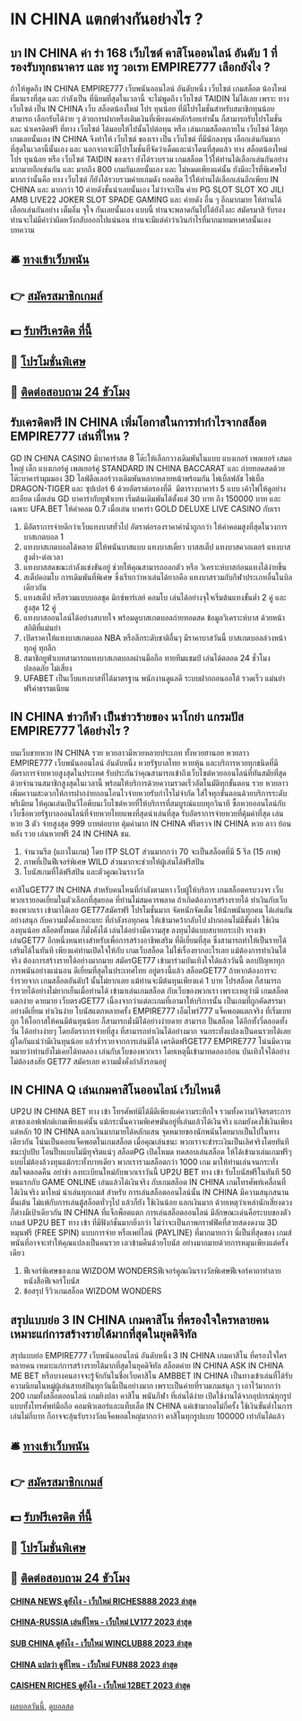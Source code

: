 # IN CHINA แตกต่างกันอย่างไร ?
## บา IN CHINA ค่า ร่า 168 เว็บไซต์ คาสิโนออนไลน์ อันดับ 1 ที่รองรับทุกธนาคาร และ ทรู วอเรท EMPIRE777 เลือกยังไง ?
ถ้าให้พูดถึง IN CHINA EMPIRE777 เว็บพนันออนไลน์ อันดับหนึ่ง เว็บไซต์ เกมสล็อต น้องใหม่ ที่มาแรงที่สุด และ กำลังเป็น ที่นิยมที่สุดในเวลานี้ จะไม่พูดถึง เว็บไซต์ TAIDIN ไม่ได้เลย เพราะ ทาง เว็บไซต์ เป็น IN CHINA เว็บ สล็อตน้องใหม่ โปร ทุนน้อย ที่มีโปรโมชั่นสำหรับสมาชิกทุนน้อย สามารถ เลือกรับได้ง่าย ๆ ด้วยการฝากหรือเติมเงินที่เพียงแค่หลักร้อยเท่านั้น ก็สามารถรับโปรโมชั่น และ นำเครดิตฟรี ที่ทาง เว็บไซต์ ได้มอบให้ไปนั้นไปต่อทุน หรือ เล่นเกมสล็อตภายใน เว็บไซต์ ได้ทุกเกมเลยนั้นเอง IN CHINA จึงทำให้ เว็บไซต์ ของเรา เป็น เว็บไซต์ ที่มีนักลงทุน เลือกเล่นกันมากที่สุดในเวลานี้นั้นเอง และ นอกจากจะมีโปรโมชั่นที่จัดว่าเด็ดและน่าโดนที่สุดแล้ว ทาง สล็อตน้องใหม่ โปร ทุนน้อย หรือ เว็บไซต์ TAIDIN ของเรา ยังได้รวบรวม เกมสล็อต ไว้ให้ท่านได้เลือกเล่นกันอย่างมากมายอีกเช่นกัน และ มากถึง 800 เกมกันเลยนั้นเอง และ ไม่หมดเพียงแค่นั้น ยังมีอะไรที่พิเศษไปมากกว่านั้นคือ ทาง เว็บไซต์ ก็ยังได้รวบรวมค่ายเกมดัง ยอดฮิต ไว้ให้ท่านได้เลือกเล่นอีกเพียบ IN CHINA และ มากกว่า 10 ค่ายดังชั้นนำเลยนั้นเอง ไม่ว่าจะเป็น ค่าย PG SLOT SLOT XO JILI AMB LIVE22 JOKER SLOT SPADE GAMING และ ค่ายดัง อื่น ๆ อีกมากมาย ให้ท่านได้เลือกเล่นกันอย่าง เต็มอิ่ม จุใจ กันเลยนั้นเอง แบบนี้ ท่านจะพลาดกันไปได้ยังไงละ สมัครมาสิ รับรองท่านจะไม่มีคำว่าผิดหวังกลับออกไปแน่นอน ท่านจะมีแต่คำว่าเงินกำไรที่มากมายมหาศาลนั้นเอง
บทความ

## 🛎 [ทางเข้าเว็บพนัน](https://bit.ly/3SdLNi2)
## 👉 [สมัครสมาชิกเกมส์](https://bit.ly/3SdLNi2)
## 💵 [รับฟรีเครดิต ที่นี้](https://bit.ly/3dyRKHj)
## 👑 [โปรโมชั่นพิเศษ](https://bit.ly/3dyRKHj)
## 📱 [ติดต่อสอบถาม 24 ชัวโมง](https://bit.ly/3dyRKHj)

## รับเครดิตฟรี IN CHINA เพิ่มโอกาสในการทำกำไรจากสล็อต EMPIRE777 เล่นที่ไหน ?
GD IN CHINA CASINO มีบาคาร่าสด 8 โต๊ะให้เลือกวางเดิมพันในแบบ แบงเกอร์ เพลเยอร์ เสมอ ใหญ่ เล็ก แบงเกอร์คู่ เพลเยอร์คู่ STANDARD IN CHINA BACCARAT และ ถ่ายทอดสดด้วยโต๊ะบาคาร่ามุมมอง 3D ไลฟ์ดีลเลอร์วางเดิมพันหลากหลายหน้าพร้อมกัน ไพ่เบิ้ลฟลัช ไพ่เบิ้ล DRAGON-TIGER และ ซุปเปอร์ 6 ด้วยอัตราต่อรองที่ดี  มีตารางบาคาร่า 5 แบบ เค้าไพ่ให้ดูอย่างละเอียด เมื่อเล่น GD บาคาร่ากับยูฟ่าเบท เริ่มต้นเดิมพันได้ตั้งแต่ 30 บาท ถึง 150000 บาท และเฉพาะ UFA.BET ให้ค่าคอม 0.7 เมื่อเล่น บาคาร่า GOLD DELUXE LIVE CASINO กับเรา
1. มีอัตราการจ่ายดีกว่าเว็บแทงบาสทั่วไป อัตราต่อรองราคาค่าน้ำถูกกว่า ให้ค่าคอมสูงที่สุดในวงการ บาสเกตบอล 1
2. แทงบาสเกตบอลได้หลาย มีให้พนันบาสแบบ แทงบาสเดี่ยว บาสสเต็ป แทงบาสควอเตอร์ แทงบาสสูงต่ำ-ต่อเวลา
3. แทงบาสสดขณะกำลังแข่งขันอยู่ ช่วยให้คุณสามารถออกตัว หรือ วิเคราะห์บาสก่อนแทงได้ง่ายขึ้น
4. สเต็ปคอมโบ การเดิมพันที่พิเศษ ซึ่งเรียกว่าหาเล่นได้ยากคือ แทงบาสรวมกับกีฬาประเภทอื่นในบิลเดียวกัน
5. แทงสเต็ป หรือรวมแบบบอลชุด มิกซ์พาร์เลย์ คอมโบ เล่นได้อย่างจุใจเริ่มต้นแทงขั้นต่ำ 2 คู่ และสูงสุด 12 คู่
6. แทงบาสออนไลน์ได้อย่างสบายใจ พร้อมดูบาสเกตบอลถ่ายทอดสด ข้อมูลวิเคราะห์บาส ด้วยหน้าสถิติที่แม่นยำ
7. เปิดราคาให้แทงบาสเกตบอล NBA หรือลีกระดับชาติอื่นๆ มีราคาบาสวันนี้ บาสเกตบอลล่วงหน้า ทุกคู่ ทุกลีก
8. สมาชิกยูฟ่าเบทสามารถแทงบาสเกตบอลผ่านมือถือ ทายทีมแชมป์ เล่นได้ตลอด 24 ชั่วโมง ปลอดภัย ไม่เสี่ยง
9. UFABET เป็นเว็บแทงบาสที่ได้มาตรฐาน พนักงานดูแลดี ระบบฝากถอนออโต้ รวดเร็ว แม่นยำ ฟรีค่าธรรมเนียม

## IN CHINA ข่าวกีฬา เป็นข่าวร้ายของ นาโกย่า แกรมปัส EMPIRE777 ได้อย่างไร ?
บนเว็บขายหวย IN CHINA รวย หวยลาวมีหวยหลายประเภท ทั้งหวยฮานอย หวยลาว EMPIRE777 เว็บพนันออนไลน์ อันดับหนึ่ง หวยรัฐบาลไทย หวยหุ้น และบริการหวยทุกชนิดที่มีอัตราการจ่ายหวยสูงสุดในประเทศ รับประกันว่าคุณสามารถเข้าถึงเว็บไซต์หวยออนไลน์ที่ทันสมัยที่สุด ด้วยจำนวนสมาชิกสูงสุดในเวลานี้ พร้อมให้บริการด้วยความรวดเร็วอัตโนมัติทุกขั้นตอน รวย หวยลาว เพิ่มความสะดวกให้การฝากง่ายถอนโอนไวจ่ายหวยรับกำไรไม่จำกัด ใส่ใจทุกขั้นตอนด้วยบริการระดับพรีเมียม ให้คุณเล่นเป็นวีไอพีบนเว็บไซต์หวยที่ให้บริการที่สมบูรณ์แบบทุกวินาที ซื้อหวยออนไลน์กับเว็บซื้อหวยรัฐบาลออนไลน์ที่จ่ายหวยไทยแพงที่สุดน่าเล่นที่สุด รับอัตราการจ่ายหวยที่คุ้มค่าที่สุด เล่นหวย 3 ตัว จ่ายสูงสุด 999 บาทต่อบาท คุ้มค่ามาก IN CHINA ฟรีตรวจ IN CHINA หวย ลาว ย้อน หลัง รวย เล่นหวยฟรี 24 IN CHINA ชม.
1. จำนวนรีล (แถวในเกม) โดย ITP SLOT ส่วนมากกว่า 70 จะเป็นสล็อตที่มี 5 รีล (15 ภาพ)
2. ภาพที่เป็นฟีเจอร์พิเศษ WILD ส่วนมากจะช่วยให้ผู้เล่นได้ฟรีสปิน
3. โบนัสเกมที่ได้ฟรีสปิน และตัวคูณเงินรางวัล

คาสิโนGET77 IN CHINA สำหรับคนไหนที่กำลังตามหา เว็บผู้ให้บริการ เกมสล็อตครบวงจร เว็บพวกเรายอดเยี่ยมในตัวเลือกที่สุดยอด ที่ท่านไม่สมควรพลาด ถ้าเกิดต้องการสร้างรายได้ ทำเงินกับเว็บของพวกเรา เข้ามาได้เลย GET77สมัครฟรี โปรโมชั่นมาก จัดหนักจัดเต็ม ให้นักพนันทุกคน ได้เล่นกันอย่างสนุก กับความมั่งคั่งเยอะแยะ ที่กำลังรอทุกคน ให้เข้ามาคว้ากลับไป ฝากถอนไม่มีขั้นต่ำ ใช้เงินลงทุนน้อย สล็อตทั้งหมด ก็มั่งคั่งได้ เล่นได้อย่างมีความสุข ลงทุนได้แบบสบายกระเป๋า ทางเข้าเล่นGET77 อีกหนึ่งหนทางสำหรับเพื่อการสร้างอาชีพเสริม ที่ดีเยี่ยมที่สุด ซึ่งสามารถทำให้เป็นรายได้เสริมได้ในทันที เพียงแค่ท่านเปิดใจให้กับ เกมเว็บสล็อต ไม่ใช่เรื่องยากอะไรเลย แม้ต้องการทำเงินได้จริง ต้องการสร้างรายได้อย่างมากมาย สมัครGET77 เข้ามาร่วมบันเทิงใจได้แล้ววันนี้ ตอบปัญหาทุกการพนันอย่างแน่นอน ดีเยี่ยมที่สุดในประเทศไทย อยู่ตรงนี้แล้ว
สล็อตGET77 ถ้าหากต้องการจะร่ำรวยจาก เกมสล็อตอันดับ1 นั้นไม่ยากเลย แม้ท่านจะมีต้นทุนเพียงแค่ 1 บาท โปรสล็อต ก็สามารถร่ำรวยได้อย่างไม่ยากเย็นเมื่อท่านได้ เข้ามาเล่นเกมสล็อต กับเว็บของพวกเรา เพราะเหตุว่ามี เกมสล็อตแตกง่าย ดายมาย เว็บตรงGET77 เนื่องจากว่าแต่ละเกมที่เอามาให้บริการนั้น เป็นเกมที่ถูกคัดสรรมาอย่างดีเยี่ยม ทำเงินง่าย โบนัสแตกหลายครั้ง EMPIRE777 เอ็มไพร์777 แจ็คพอตแตกจริง ที่เริ่มเบทถูก ให้โอกาสให้คนมีต้นทุนน้อย ก็สามารถมั่งมีได้อย่างง่ายดาย สามารถ ปั่นสล็อต ได้อีกทั้งวี่ตลอดทั้งวัน ได้อย่างง่ายๆ โดยอัตราการจ่ายที่สูง ที่สามารถทำเงินได้อย่างมาก จนกระทั่งแปลงเป็นคนรวยได้เลย ผู้ใดกันแน่ว่ามีเงินทุนน้อย แล้วร่ำรวยจากการเล่นมิได้ เครดิตฟรีGET77 EMPIRE777 โน่นมีความหมายว่าท่านยังไม่เคยได้ทดลอง เล่นกับเว็บของพวกเรา โดยเหตุนี้เข้ามาทดลองก่อน บันเทิงใจได้อย่างไม่ต้องสงสัย GET77 สมัครเลย ความมั่งคั่งกำลังรอนอยู่

## IN CHINA Q เล่นเกมคาสิโนออนไลน์ เว็บไหนดี
UP2U IN CHINA BET ทาง เข้า โทรศัพท์มิได้มีดีเพียงแค่ความระทึกใจ รวมทั้งความวิจิตรตระการตาของเอฟเฟกต์เกมเพียงแค่นั้น แม้กระนั้นความพิเศษมันอยู่ที่เล่นแล้วได้เงินจริง แถมยังคงใช้เงินเพียงแต่หลัก 10 IN CHINA แลกเงินมากมายได้หลักแสน จุดหมายของนักพนันโดยมากเป็นไปในทางเดียวกัน โน่นเป็นคอยแจ็คพอตในเกมสล็อต เมื่อคุณเล่นชนะ พวกเราจะชำระเงินเป็นเลิศจริงโดยทันที ชนะปุบปับ โอนปั๊บแบบไม่มีทุจริตแน่ๆ สล็อตPG เปิดโหมด ทดสอบเล่นสล็อต ให้ได้เข้ามาเล่นเกมฟรีๆแบบไม่ต้องล้วงทุนแม้กระทั้งบาทเดียว พวกเรารวมสล็อตกว่า 1000 เกม มาให้ท่านเล่นจนกระทั่งสมใจตลอดคืน อย่าช้า ลงทะเบียนใหม่กับพวกเราวันนี้ UP2U BET ทาง เข้า รับโบนัสฟรีในทันที 50 หนแรกกับ GAME ONLINE เล่นแล้วได้เงินจริง กับเกมสล็อต IN CHINA เกมโทรศัพท์เคลื่อนที่ ได้เงินจริง มาใหม่ น่าเล่นทุกเกมส์ สำหรับ การเล่นสล็อตออนไลน์นั้น IN CHINA มีความสนุกสนานตื่นเต้น ไม่แพ้กับการเล่นตู้สล็อตทั่วๆไป แล้วก็ยัง ใช้เงินน้อย แลกเงินมาก ด้วยเหตุว่าเหล่านักเสี่ยงดวงก็ต่างมีเป้าเดียวกัน IN CHINA ที่แจ็กพ็อตแตก การเล่นสล็อตออนไลน์ มีลักษณะเด่นคือระบบของตัวเกมส์ UP2U BET ทาง เข้า ที่มีฟังก์ชั่นมากยิ่งกว่า ไม่ว่าจะเป็นภาพกราฟฟิคที่สวยสดงดงาม 3D หมุนฟรี (FREE SPIN) แบบการจ่าย หรือเพย์ไลน์ (PAYLINE) ที่มากมายกว่า นี่เป็นที่สุดของ เกมส์พนันที่อาจจะทำให้คุณแปลงเป็นคนรวย เลวข้ามคืนด้วยโบนัส อย่างมากมายด้วยการหมุนเพียงแต่ครั้งเดียว
1. ฟีเจอร์พิเศษของเกม WIZDOM WONDERSฟีเจอร์คูณเงินรางวัลพิเศษฟีเจอร์คาถาทำลายหนังสือฟีเจอร์โบนัส
2. ข้อสรุป รีวิวเกมสล็อต WIZDOM WONDERS

## สรุปแบบย่อ 3 IN CHINA เกมคาสิโน ที่ครองใจใครหลายคน เหมาะแก่การสร้างรายได้​มากที่สุด​ในยุคดิจิทัล
สรุปแบบย่อ EMPIRE777 เว็บพนันออนไลน์ อันดับหนึ่ง 3 IN CHINA เกมคาสิโน ที่ครองใจใครหลายคน เหมาะแก่การสร้างรายได้​มากที่สุด​ในยุคดิจิทัล สล็อตค่าย IN CHINA ASK IN CHINA ME BET หรือบางคนอาจจะรู้จักกันในชื่อเว็บคาสิโน AMBBET IN CHINA เป็นทางเข้าเล่นที่ได้รับความนิยมในหมู่ผู้เล่นสายสปินทุกวันนี้เป็นอย่างมาก เพราะเป็นค่ายที่รวมเกมสนุก ๆ เอาไว้มากกว่า 200 เกมทั้งสล็อตออนไลน์ เกมยิงปลา คาสิโน พนันกีฬา ที่เล่นได้ง่าย เปิดใช้งานได้จากอุปกรณ์ทุกรูปแบบทั้งโทรศัพท์มือถือ คอมพิวเตอร์และแท็บเล็ต IN CHINA แค่เข้ามากดไม่กี่ครั้ง ใช้เงินขั้นต่ำในการเล่นไม่กี่บาท ก็อาจจะลุ้นรับรางวัลแจ็คพอตใหญ่มากกว่า คาสิโนทุกรูปแบบ 100000 เท่ากันได้แล้ว

## 🛎 [ทางเข้าเว็บพนัน](https://bit.ly/3SdLNi2)
## 👉 [สมัครสมาชิกเกมส์](https://bit.ly/3SdLNi2)
## 💵 [รับฟรีเครดิต ที่นี้](https://bit.ly/3dyRKHj)
## 👑 [โปรโมชั่นพิเศษ](https://bit.ly/3dyRKHj)
## 📱 [ติดต่อสอบถาม 24 ชัวโมง](https://bit.ly/3dyRKHj)

#### [CHINA NEWS ดูยังไง - เว็บใหม่ RICHES888 2023 ล่าสุด](https://atom.io/themes/china%20news%20ดูยังไง%20-%20เว็บใหม่%20riches888%202023%20ล่าสุด)
#### [CHINA-RUSSIA เล่นที่ไหน - เว็บใหม่ LV177 2023 ล่าสุด](https://atom.io/themes/china-russia%20เล่นที่ไหน%20-%20เว็บใหม่%20lv177%202023%20ล่าสุด)
#### [SUB CHINA ดูยังไง - เว็บใหม่ WINCLUB88 2023 ล่าสุด](https://atom.io/themes/sub%20china%20ดูยังไง%20-%20เว็บใหม่%20winclub88%202023%20ล่าสุด)
#### [CHINA แปลว่า ดูที่ไหน - เว็บใหม่ FUN88 2023 ล่าสุด](https://atom.io/themes/china%20แปลว่า%20ดูที่ไหน%20-%20เว็บใหม่%20fun88%202023%20ล่าสุด)
#### [CAISHEN RICHES ดูยังไง - เว็บใหม่ 12BET 2023 ล่าสุด](https://atom.io/themes/caishen%20riches%20ดูยังไง%20-%20เว็บใหม่%2012bet%202023%20ล่าสุด)

[ผลบอลวันนี้](https://siamsport.tv "ผลบอลวันนี้"), [ดูบอลสด](https://siamsport.tv/ดูบอลสด "ดูบอลสด")